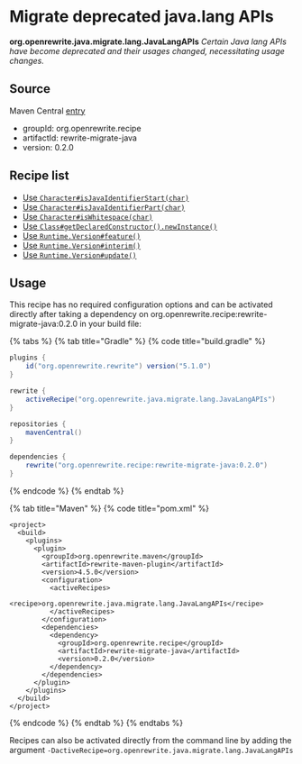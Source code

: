 # Migrate deprecated java.lang APIs

 **org.openrewrite.java.migrate.lang.JavaLangAPIs** _Certain Java lang APIs have become deprecated and their usages changed, necessitating usage changes._

## Source

Maven Central [entry](https://search.maven.org/artifact/org.openrewrite.recipe/rewrite-migrate-java/0.2.0/jar)

* groupId: org.openrewrite.recipe
* artifactId: rewrite-migrate-java
* version: 0.2.0

## Recipe list

* [Use `Character#isJavaIdentifierStart(char)`](migratecharacterisjavalettertoisjavaidentifierstart.md)
* [Use `Character#isJavaIdentifierPart(char)`](migratecharacterisjavaletterordigittoisjavaidentifierpart.md)
* [Use `Character#isWhitespace(char)`](migratecharacterisspacetoiswhitespace.md)
* [Use `Class#getDeclaredConstructor().newInstance()`](migrateclassnewinstancetogetdeclaredconstructornewinstance.md)
* [Use `Runtime.Version#feature()`](migrateruntimeversionmajortofeature.md)
* [Use `Runtime.Version#interim()`](migrateruntimeversionminortointerim.md)
* [Use `Runtime.Version#update()`](migrateruntimeversionsecuritytoupdate.md)

## Usage

This recipe has no required configuration options and can be activated directly after taking a dependency on org.openrewrite.recipe:rewrite-migrate-java:0.2.0 in your build file:

{% tabs %}
{% tab title="Gradle" %}
{% code title="build.gradle" %}
```groovy
plugins {
    id("org.openrewrite.rewrite") version("5.1.0")
}

rewrite {
    activeRecipe("org.openrewrite.java.migrate.lang.JavaLangAPIs")
}

repositories {
    mavenCentral()
}

dependencies {
    rewrite("org.openrewrite.recipe:rewrite-migrate-java:0.2.0")
}
```
{% endcode %}
{% endtab %}

{% tab title="Maven" %}
{% code title="pom.xml" %}
```markup
<project>
  <build>
    <plugins>
      <plugin>
        <groupId>org.openrewrite.maven</groupId>
        <artifactId>rewrite-maven-plugin</artifactId>
        <version>4.5.0</version>
        <configuration>
          <activeRecipes>
            <recipe>org.openrewrite.java.migrate.lang.JavaLangAPIs</recipe>
          </activeRecipes>
        </configuration>
        <dependencies>
          <dependency>
            <groupId>org.openrewrite.recipe</groupId>
            <artifactId>rewrite-migrate-java</artifactId>
            <version>0.2.0</version>
          </dependency>
        </dependencies>
      </plugin>
    </plugins>
  </build>
</project>
```
{% endcode %}
{% endtab %}
{% endtabs %}

Recipes can also be activated directly from the command line by adding the argument `-DactiveRecipe=org.openrewrite.java.migrate.lang.JavaLangAPIs`

